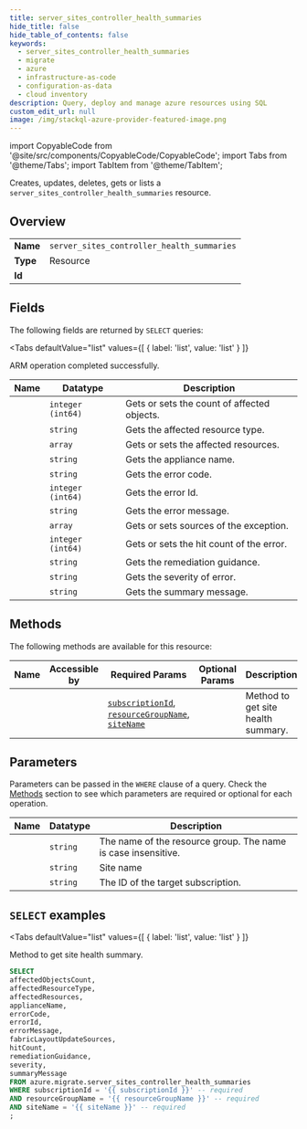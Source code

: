 ```yaml
--- 
title: server_sites_controller_health_summaries
hide_title: false
hide_table_of_contents: false
keywords:
  - server_sites_controller_health_summaries
  - migrate
  - azure
  - infrastructure-as-code
  - configuration-as-data
  - cloud inventory
description: Query, deploy and manage azure resources using SQL
custom_edit_url: null
image: /img/stackql-azure-provider-featured-image.png
---
```


import CopyableCode from '@site/src/components/CopyableCode/CopyableCode';
import Tabs from '@theme/Tabs';
import TabItem from '@theme/TabItem';

Creates, updates, deletes, gets or lists a <code>server_sites_controller_health_summaries</code> resource.

## Overview
<table><tbody>
<tr><td><b>Name</b></td><td><code>server_sites_controller_health_summaries</code></td></tr>
<tr><td><b>Type</b></td><td>Resource</td></tr>
<tr><td><b>Id</b></td><td><CopyableCode code="azure.migrate.server_sites_controller_health_summaries" /></td></tr>
</tbody></table>

## Fields

The following fields are returned by `SELECT` queries:

<Tabs
    defaultValue="list"
    values={[
        { label: 'list', value: 'list' }
    ]}
>
<TabItem value="list">

ARM operation completed successfully.

<table>
<thead>
    <tr>
    <th>Name</th>
    <th>Datatype</th>
    <th>Description</th>
    </tr>
</thead>
<tbody>
<tr>
    <td><CopyableCode code="affectedObjectsCount" /></td>
    <td><code>integer (int64)</code></td>
    <td>Gets or sets the count of affected objects.</td>
</tr>
<tr>
    <td><CopyableCode code="affectedResourceType" /></td>
    <td><code>string</code></td>
    <td>Gets the affected resource type.</td>
</tr>
<tr>
    <td><CopyableCode code="affectedResources" /></td>
    <td><code>array</code></td>
    <td>Gets or sets the affected resources.</td>
</tr>
<tr>
    <td><CopyableCode code="applianceName" /></td>
    <td><code>string</code></td>
    <td>Gets the appliance name.</td>
</tr>
<tr>
    <td><CopyableCode code="errorCode" /></td>
    <td><code>string</code></td>
    <td>Gets the error code.</td>
</tr>
<tr>
    <td><CopyableCode code="errorId" /></td>
    <td><code>integer (int64)</code></td>
    <td>Gets the error Id.</td>
</tr>
<tr>
    <td><CopyableCode code="errorMessage" /></td>
    <td><code>string</code></td>
    <td>Gets the error message.</td>
</tr>
<tr>
    <td><CopyableCode code="fabricLayoutUpdateSources" /></td>
    <td><code>array</code></td>
    <td>Gets or sets sources of the exception.</td>
</tr>
<tr>
    <td><CopyableCode code="hitCount" /></td>
    <td><code>integer (int64)</code></td>
    <td>Gets or sets the hit count of the error.</td>
</tr>
<tr>
    <td><CopyableCode code="remediationGuidance" /></td>
    <td><code>string</code></td>
    <td>Gets the remediation guidance.</td>
</tr>
<tr>
    <td><CopyableCode code="severity" /></td>
    <td><code>string</code></td>
    <td>Gets the severity of error.</td>
</tr>
<tr>
    <td><CopyableCode code="summaryMessage" /></td>
    <td><code>string</code></td>
    <td>Gets the summary message.</td>
</tr>
</tbody>
</table>
</TabItem>
</Tabs>

## Methods

The following methods are available for this resource:

<table>
<thead>
    <tr>
    <th>Name</th>
    <th>Accessible by</th>
    <th>Required Params</th>
    <th>Optional Params</th>
    <th>Description</th>
    </tr>
</thead>
<tbody>
<tr>
    <td><a href="#list"><CopyableCode code="list" /></a></td>
    <td><CopyableCode code="select" /></td>
    <td><a href="#parameter-subscriptionId"><code>subscriptionId</code></a>, <a href="#parameter-resourceGroupName"><code>resourceGroupName</code></a>, <a href="#parameter-siteName"><code>siteName</code></a></td>
    <td></td>
    <td>Method to get site health summary.</td>
</tr>
</tbody>
</table>

## Parameters

Parameters can be passed in the `WHERE` clause of a query. Check the [Methods](#methods) section to see which parameters are required or optional for each operation.

<table>
<thead>
    <tr>
    <th>Name</th>
    <th>Datatype</th>
    <th>Description</th>
    </tr>
</thead>
<tbody>
<tr id="parameter-resourceGroupName">
    <td><CopyableCode code="resourceGroupName" /></td>
    <td><code>string</code></td>
    <td>The name of the resource group. The name is case insensitive.</td>
</tr>
<tr id="parameter-siteName">
    <td><CopyableCode code="siteName" /></td>
    <td><code>string</code></td>
    <td>Site name</td>
</tr>
<tr id="parameter-subscriptionId">
    <td><CopyableCode code="subscriptionId" /></td>
    <td><code>string</code></td>
    <td>The ID of the target subscription.</td>
</tr>
</tbody>
</table>

## `SELECT` examples

<Tabs
    defaultValue="list"
    values={[
        { label: 'list', value: 'list' }
    ]}
>
<TabItem value="list">

Method to get site health summary.

```sql
SELECT
affectedObjectsCount,
affectedResourceType,
affectedResources,
applianceName,
errorCode,
errorId,
errorMessage,
fabricLayoutUpdateSources,
hitCount,
remediationGuidance,
severity,
summaryMessage
FROM azure.migrate.server_sites_controller_health_summaries
WHERE subscriptionId = '{{ subscriptionId }}' -- required
AND resourceGroupName = '{{ resourceGroupName }}' -- required
AND siteName = '{{ siteName }}' -- required
;
```
</TabItem>
</Tabs>

